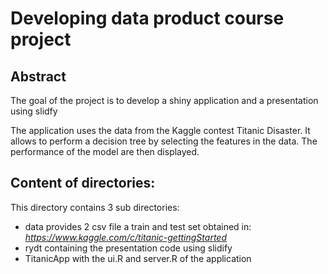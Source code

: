 Developing data product course project
===========

Abstract
--------------------
The goal of the project is to develop a shiny application and a presentation using slidfy

The application uses the data from the Kaggle contest Titanic Disaster. 
It allows to perform a decision tree by selecting the features in the data.
The performance of the model are then displayed.

Content of directories:
-------------------------------
This directory contains 3 sub directories:
- data provides 2 csv file a train and test set obtained in: *https://www.kaggle.com/c/titanic-gettingStarted*
- rydt containing the presentation code using slidify
- TitanicApp with the ui.R and server.R of the application
